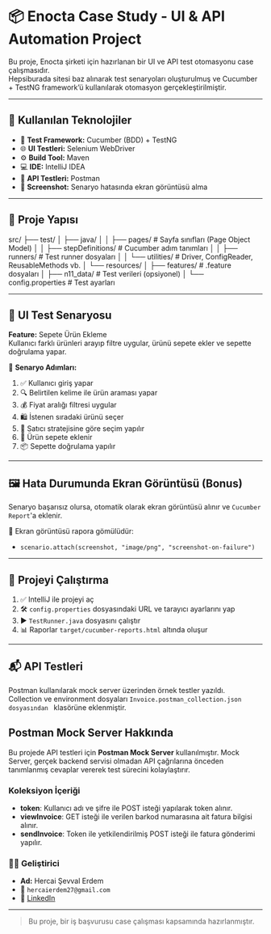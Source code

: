 # 📦 Enocta Case Study - UI & API Automation Project

Bu proje, Enocta şirketi için hazırlanan bir UI ve API test otomasyonu case çalışmasıdır.  
Hepsiburada sitesi baz alınarak test senaryoları oluşturulmuş ve Cucumber + TestNG framework’ü kullanılarak otomasyon gerçekleştirilmiştir.

---

## 🚀 Kullanılan Teknolojiler

- 🧪 **Test Framework:** Cucumber (BDD) + TestNG  
- 🌐 **UI Testleri:** Selenium WebDriver  
- ⚙️ **Build Tool:** Maven  
- 💻 **IDE:** IntelliJ IDEA  
- 🔧 **API Testleri:** Postman  
- 📸 **Screenshot:** Senaryo hatasında ekran görüntüsü alma  

---

## 📁 Proje Yapısı

src/
├── test/
│ ├── java/
│ │ ├── pages/ # Sayfa sınıfları (Page Object Model)
│ │ ├── stepDefinitions/ # Cucumber adım tanımları
│ │ ├── runners/ # Test runner dosyaları
│ │ └── utilities/ # Driver, ConfigReader, ReusableMethods vb.
│ └── resources/
│ ├── features/ # .feature dosyaları
│ ├── n11_data/ # Test verileri (opsiyonel)
│ └── config.properties # Test ayarları


---

## 🧪 UI Test Senaryosu

**Feature:** Sepete Ürün Ekleme  
Kullanıcı farklı ürünleri arayıp filtre uygular, ürünü sepete ekler ve sepette doğrulama yapar.

📌 **Senaryo Adımları:**
1. ✅ Kullanıcı giriş yapar  
2. 🔍 Belirtilen kelime ile ürün araması yapar  
3. 💰 Fiyat aralığı filtresi uygular  
4. 🛍 İstenen sıradaki ürünü seçer  
5. 🏪 Satıcı stratejisine göre seçim yapılır  
6. 🧺 Ürün sepete eklenir  
7. 📦 Sepette doğrulama yapılır  

---

## 🖼 Hata Durumunda Ekran Görüntüsü (Bonus)

Senaryo başarısız olursa, otomatik olarak ekran görüntüsü alınır ve `Cucumber Report`'a eklenir.

📁 Ekran görüntüsü rapora gömülüdür:  
- `scenario.attach(screenshot, "image/png", "screenshot-on-failure")`

---

## 🔄 Projeyi Çalıştırma

1. ✅ IntelliJ ile projeyi aç  
2. 🛠 `config.properties` dosyasındaki URL ve tarayıcı ayarlarını yap  
3. ▶️ `TestRunner.java` dosyasını çalıştır  
4. 📊 Raporlar `target/cucumber-reports.html` altında oluşur

---

## 📬 API Testleri

Postman kullanılarak mock server üzerinden örnek testler yazıldı.  
Collection ve environment dosyaları `Invoice.postman_collection.json dosyasından ` klasörüne eklenmiştir.

## Postman Mock Server Hakkında

Bu projede API testleri için **Postman Mock Server** kullanılmıştır. Mock Server, gerçek backend servisi olmadan API çağrılarına önceden tanımlanmış cevaplar vererek test sürecini kolaylaştırır.

### Koleksiyon İçeriği

- **token**: Kullanıcı adı ve şifre ile POST isteği yapılarak token alınır.
- **viewInvoice**: GET isteği ile verilen barkod numarasına ait fatura bilgisi alınır.
- **sendInvoice**: Token ile yetkilendirilmiş POST isteği ile fatura gönderimi yapılır.

### 👩‍💻 Geliştirici

- **Ad:** Hercai Şevval Erdem  
- 📧 `hercaierdem27@gmail.com`  
- 💼 [LinkedIn](https://www.linkedin.com/in/hercaierdem/)  

---

> Bu proje, bir iş başvurusu case çalışması kapsamında hazırlanmıştır.
